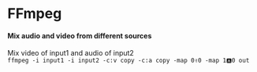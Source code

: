# FFmpeg

#### Mix audio and video from different sources
Mix video of input1 and audio of input2\
<code>ffmpeg -i input1 -i input2 -c:v copy -c:a copy -map 0:v:0 -map 1:a:0 out</code>